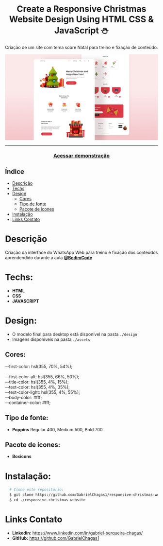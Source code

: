 <div align="center">
    <h1 align="center">Create a Responsive Christmas Website Design Using HTML CSS & JavaScript ⛄️</h1>
    <p>Criação de um site com tema sobre Natal para treino e fixação de conteúdo.</p>
    <img src="./design/preview.png" alt="Logo" width="800">
</div>

---
<h3 align="center">
  <a href="https://responsive-christmas-website.vercel.app/">Acessar demonstração</a>
</h3>

## Índice

* [Descrição](#descrição)
* [Techs](#techs)
* [Design](#design)
  * [Cores](#cores)
  * [Tipo de fonte](#tipo-de-fonte)
  * [Pacote de ícones](#pacote-de-ícones)
* [Instalação](#instalação)
* [Links Contato](#links-contato)

# Descrição
Criação da interface do WhatsApp Web para treino e fixação dos conteúdos aprendendido durante a aula [**@BedimCode**](https://www.youtube.com/channel/UCgkDs77BoEhMIgRUB4MKrtQ)

# Techs: 
- **HTML**
- **CSS**
- **JAVASCRIPT**

# Design:
- O modelo final para desktop está disponível na pasta `./design`
- Imagens disponíveis na pasta `./assets`<br>

## Cores:
--first-color: hsl(355, 70%, 54%);<br>  
  --first-color-alt: hsl(355, 66%, 50%);<br>
  --title-color: hsl(355, 4%, 15%);<br>
  --text-color: hsl(355, 4%, 35%);<br>
  --text-color-light: hsl(355, 4%, 55%);<br>
  --body-color: #fff;<br>
  --container-color: #fff;<br>

## Tipo de fonte:
- **Poppins** Regular 400, Medium 500, Bold 700


## Pacote de ícones:
- **Boxicons**

# Instalação:
```bash
  # Clone este repositório:
  $ git clone https://github.com/GabrielChagas1/responsive-christmas-website.git
  $ cd ./responsive-christmas-website
```

# Links Contato
- **Linkedin:** https://www.linkedin.com/in/gabriel-serqueira-chagas/<br>
- **GitHub:** https://github.com/GabrielChagas1<br>
